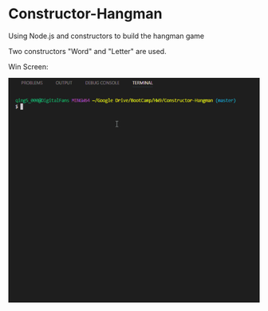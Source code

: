 # Constructor-Hangman

Using Node.js and constructors to build the hangman game

Two constructors "Word" and "Letter" are used.

Win Screen:

![alt text](https://github.com/bomingfan/Constructor-Hangman/blob/master/images/win.gif)
